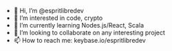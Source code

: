 - 👋 Hi, I’m @espritlibredev
- 👀 I’m interested in code, crypto
- 🌱 I’m currently learning Nodes.js/React, Scala
- 💞️ I’m looking to collaborate on any interesting project
- 📫 How to reach me: keybase.io/espritlibredev

<!---
espritlibredev/espritlibredev is a ✨ special ✨ repository because its `README.md` (this file) appears on your GitHub profile.
You can click the Preview link to take a look at your changes.
--->
